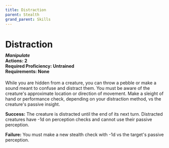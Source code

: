 ```yaml
---
title: Distraction
parent: Stealth
grand_parent: Skills
---
```


# Distraction

<div style="margin-top:-10px;"></div>

#### *Manipulate*<br>**Actions:** 2<br>**Required Proficiency:** Untrained<br>**Requirements:** None
While you are hidden from a creature, you can throw a pebble or make a sound meant to confuse and distract them. You must be aware of the creature's approximate location or direction of movement. Make a sleight of hand or performance check, depending on your distraction method, vs the creature's passive insight.

**Success:** The creature is distracted until the end of its next turn. Distracted creatures have -1d on perception checks and cannot use their passive perception.

**Failure:** You must make a new stealth check with -1d vs the target's passive perception.
